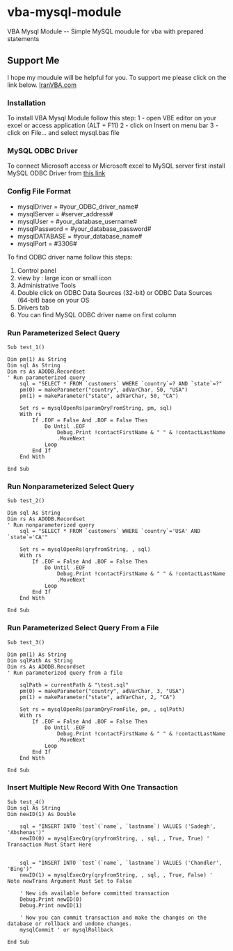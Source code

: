 # vba-mysql-module
VBA Mysql Module -- Simple MySQL moudule for vba with prepared statements

## Support Me
I hope my moudule will be helpful for you.
To support me please click on the link below.
[IranVBA.com](https://iranvba.com/)

### Installation
To install VBA Mysql Module follow this step:
	1 - open VBE editor on your excel or access application (ALT + F11)
	2 - click on Insert on menu bar
	3 - click on File... and select mysql.bas file

### MySQL ODBC Driver
To connect Microsoft access or Microsoft excel to MySQL server first
install MySQL ODBC Driver from [this link](https://dev.mysql.com/downloads/connector/odbc/)

### Config File Format
* mysqlDriver = #your_ODBC_driver_name#  
* mysqlServer = #server_address#  
* mysqlUser = #your_database_username#  
* mysqlPassword = #your_database_password#  
* mysqlDATABASE = #your_database_name#  
* mysqlPort = #3306#  

To find ODBC driver name follow this steps:  
1. Control panel  
2. view by : large icon or small icon  
3. Administrative Tools  
4. Double click on ODBC Data Sources (32-bit) or ODBC Data Sources (64-bit) base on your OS  
5. Drivers tab  
6. You can find MySQL ODBC driver name on first column  
	
### Run Parameterized Select Query
```
Sub test_1()

Dim pm(1) As String
Dim sql As String
Dim rs As ADODB.Recordset
' Run parameterized query
    sql = "SELECT * FROM `customers` WHERE `country`=? AND `state`=?"
    pm(0) = makeParameter("country", adVarChar, 50, "USA")
    pm(1) = makeParameter("state", adVarChar, 50, "CA")
    
    Set rs = mysqlOpenRs(paramQryFromString, pm, sql)
    With rs
        If .EOF = False And .BOF = False Then
            Do Until .EOF
                Debug.Print !contactFirstName & " " & !contactLastName
                .MoveNext
            Loop
        End If
    End With
    
End Sub
```

### Run Nonparameterized Select Query
```
Sub test_2()

Dim sql As String
Dim rs As ADODB.Recordset
' Run nonparameterized query
    sql = "SELECT * FROM `customers` WHERE `country`='USA' AND `state`='CA'"
    
    Set rs = mysqlOpenRs(qryfromString, , sql)
    With rs
        If .EOF = False And .BOF = False Then
            Do Until .EOF
                Debug.Print !contactFirstName & " " & !contactLastName
                .MoveNext
            Loop
        End If
    End With
    
End Sub
```

### Run Parameterized Select Query From a File
```
Sub test_3()

Dim pm(1) As String
Dim sqlPath As String
Dim rs As ADODB.Recordset
' Run parameterized query from a file

    sqlPath = currentPath & "\test.sql"
    pm(0) = makeParameter("country", adVarChar, 3, "USA")
    pm(1) = makeParameter("state", adVarChar, 2, "CA")
    
    Set rs = mysqlOpenRs(paramQryFromFile, pm, , sqlPath)
    With rs
        If .EOF = False And .BOF = False Then
            Do Until .EOF
                Debug.Print !contactFirstName & " " & !contactLastName
                .MoveNext
            Loop
        End If
    End With
    
End Sub
```

### Insert Multiple New Record With One Transaction
```
Sub test_4()
Dim sql As String
Dim newID(1) As Double

    sql = "INSERT INTO `test`(`name`, `lastname`) VALUES ('Sadegh', 'Abshenas')"
    newID(0) = mysqlExecQry(qryfromString, , sql, , True, True) ' Transaction Must Start Here
    
    
    sql = "INSERT INTO `test`(`name`, `lastname`) VALUES ('Chandler', 'Bing')"
    newID(1) = mysqlExecQry(qryfromString, , sql, , True, False) ' Note newTrans Argument Must Set to False
    
    ' New ids available before committed transaction
    Debug.Print newID(0)
    Debug.Print newID(1)
    
    ' Now you can commit transaction and make the changes on the database or rollback and undone changes.
    mysqlCommit ' or mysqlRollback

End Sub
```
